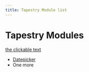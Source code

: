 ```yaml
---
title: Tapestry Module list
---
```


# Tapestry Modules

[the clickable text](http://xlson.com/)

* [Datepicker](tapestry-datepicker/description)
* One more
